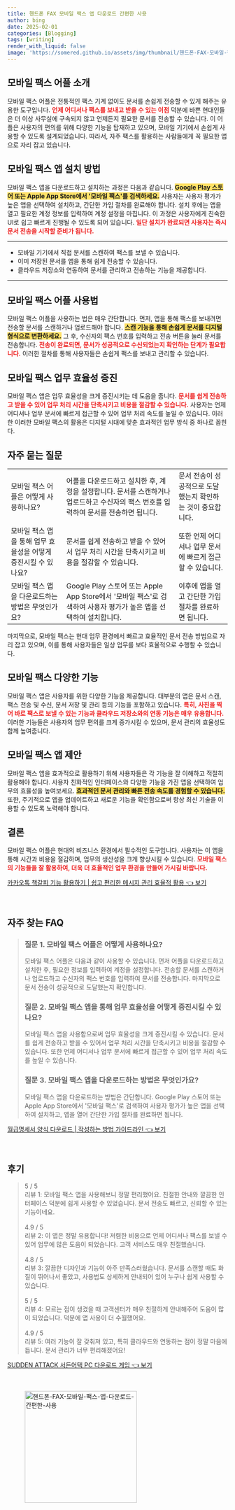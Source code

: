 ```yaml
---
title: 핸드폰 FAX 모바일 팩스 앱 다운로드 간편한 사용
author: bing
date: 2025-02-01
categories: [Blogging]
tags: [writing]
render_with_liquid: false
image: 'https://somered.github.io/assets/img/thumbnail/핸드폰-FAX-모바일-팩스-앱-다운로드-간편한-사용.webp'
---
```



<h2 id='모바일_팩스_어플_소개'>모바일 팩스 어플 소개</h2>

<p>모바일 팩스 어플은 전통적인 팩스 기계 없이도 문서를 손쉽게 전송할 수 있게 해주는 유용한 도구입니다. <b><span style="color: #ee2323;">언제 어디서나 팩스를 보내고 받을 수 있는 이점</span></b> 덕분에 바쁜 현대인들은 더 이상 사무실에 구속되지 않고 언제든지 필요한 문서를 전송할 수 있습니다. 이 어플은 사용자의 편의를 위해 다양한 기능을 탑재하고 있으며, 모바일 기기에서 손쉽게 사용할 수 있도록 설계되었습니다. 따라서, 자주 팩스를 활용하는 사람들에게 꼭 필요한 앱으로 자리 잡고 있습니다.</p>

<h2 id='모바일_팩스_앱_설치_방법'>모바일 팩스 앱 설치 방법</h2>

<p>모바일 팩스 앱을 다운로드하고 설치하는 과정은 다음과 같습니다. <b><span style="background-color: #ffe066;">Google Play 스토어 또는 Apple App Store에서 '모바일 팩스'를 검색하세요.</span></b> 사용자는 사용자 평가가 높은 앱을 선택하여 설치하고, 간단한 가입 절차를 완료해야 합니다. 설치 후에는 앱을 열고 필요한 계정 정보를 입력하여 계정 설정을 마칩니다. 이 과정은 사용자에게 친숙한 UI로 쉽고 빠르게 진행될 수 있도록 되어 있습니다. <b><span style="color: #ee2323;">일단 설치가 완료되면 사용자는 즉시 문서 전송을 시작할 준비가 됩니다.</span></b></p>

<hr />

<ul>
    <li>모바일 기기에서 직접 문서를 스캔하여 팩스를 보낼 수 있습니다.</li>
    <li>이미 저장된 문서를 앱을 통해 쉽게 전송할 수 있습니다.</li>
    <li>클라우드 저장소와 연동하여 문서를 관리하고 전송하는 기능을 제공합니다.</li>
</ul>

<hr />

<h2 id='모바일_팩스_어플_사용법'>모바일 팩스 어플 사용법</h2>

<p>모바일 팩스 어플을 사용하는 법은 매우 간단합니다. 먼저, 앱을 통해 팩스를 보내려면 전송할 문서를 스캔하거나 업로드해야 합니다. <b><span style="background-color: #ffe066;">스캔 기능을 통해 손쉽게 문서를 디지털 형식으로 변환하세요.</span></b> 그 후, 수신자의 팩스 번호를 입력하고 전송 버튼을 눌러 문서를 전송합니다. <b><span style="color: #ee2323;">전송이 완료되면, 문서가 성공적으로 수신되었는지 확인하는 단계가 필요합니다.</span></b> 이러한 절차를 통해 사용자들은 손쉽게 팩스를 보내고 관리할 수 있습니다.</p>

<h2 id='모바일_팩스_업무_효율성_증진'>모바일 팩스 업무 효율성 증진</h2>

<p>모바일 팩스 앱은 업무 효율성을 크게 증진시키는 데 도움을 줍니다. <b><span style="color: #ee2323;">문서를 쉽게 전송하고 받을 수 있어 업무 처리 시간을 단축시키고 비용을 절감할 수 있습니다.</span></b> 사용자는 언제 어디서나 업무 문서에 빠르게 접근할 수 있어 업무 처리 속도를 높일 수 있습니다. 이러한 이러한 모바일 팩스의 활용은 디지털 시대에 맞춘 효과적인 업무 방식 중 하나로 꼽힌다.</p>

<h2 id='자주_묻는_질문'>자주 묻는 질문</h2>

<table>
    <tr>
        <td>모바일 팩스 어플은 어떻게 사용하나요?</td>
        <td>어플을 다운로드하고 설치한 후, 계정을 설정합니다. 문서를 스캔하거나 업로드하고 수신자의 팩스 번호를 입력하여 문서를 전송하면 됩니다.</td>
        <td>문서 전송이 성공적으로 도달했는지 확인하는 것이 중요합니다.</td>
    </tr>
    <tr>
        <td>모바일 팩스 앱을 통해 업무 효율성을 어떻게 증진시킬 수 있나요?</td>
        <td>문서를 쉽게 전송하고 받을 수 있어서 업무 처리 시간을 단축시키고 비용을 절감할 수 있습니다.</td>
        <td>또한 언제 어디서나 업무 문서에 빠르게 접근할 수 있습니다.</td>
    </tr>
    <tr>
        <td>모바일 팩스 앱을 다운로드하는 방법은 무엇인가요?</td>
        <td>Google Play 스토어 또는 Apple App Store에서 '모바일 팩스'로 검색하여 사용자 평가가 높은 앱을 선택하여 설치합니다.</td>
        <td>이후에 앱을 열고 간단한 가입 절차를 완료하면 됩니다.</td>
    </tr>
</table>

<p>마지막으로, 모바일 팩스는 현대 업무 환경에서 빠르고 효율적인 문서 전송 방법으로 자리 잡고 있으며, 이를 통해 사용자들은 일상 업무를 보다 효율적으로 수행할 수 있습니다.</p>

<h2 id='모바일_팩스_다양한_기능'>모바일 팩스 다양한 기능</h2>

<p>모바일 팩스 앱은 사용자를 위한 다양한 기능을 제공합니다. 대부분의 앱은 문서 스캔, 팩스 전송 및 수신, 문서 저장 및 관리 등의 기능을 포함하고 있습니다. <b><span style="color: #ee2323;">특히, 사진을 찍어 바로 팩스로 보낼 수 있는 기능과 클라우드 저장소와의 연동 기능은 매우 유용합니다.</span></b> 이러한 기능들은 사용자의 업무 편의를 크게 증가시킬 수 있으며, 문서 관리의 효율성도 함께 높여줍니다.</p>

<h2 id='모바일_팩스_앱_제안'>모바일 팩스 앱 제안</h2>

<p>모바일 팩스 앱을 효과적으로 활용하기 위해 사용자들은 각 기능을 잘 이해하고 적절히 활용해야 합니다. 사용자 친화적인 인터페이스와 다양한 기능을 가진 앱을 선택하여 업무의 효율성을 높여보세요. <b><span style="background-color: #ffe066;">효과적인 문서 관리와 빠른 전송 속도를 경험할 수 있습니다.</span></b> 또한, 주기적으로 앱을 업데이트하고 새로운 기능을 확인함으로써 항상 최신 기술을 이용할 수 있도록 노력해야 합니다.</p>

<h2 id='결론'>결론</h2>

<p>모바일 팩스 어플은 현대의 비즈니스 환경에서 필수적인 도구입니다. 사용자는 이 앱을 통해 시간과 비용을 절감하며, 업무의 생산성을 크게 향상시킬 수 있습니다. <b><span style="color: #ee2323;">모바일 팩스의 기능들을 잘 활용하여, 더욱 더 효율적인 업무 환경을 만들어 가시길 바랍니다.</span></b></p>


<p><a class="click-button" title="카카오톡 책갈피 기능 활용하기 | 쉽고 편리한 메시지 관리 효율적 활용" href="https://somered.github.io/posts/%EC%B9%B4%EC%B9%B4%EC%98%A4%ED%86%A1-%EC%B1%85%EA%B0%88%ED%94%BC-%EA%B8%B0%EB%8A%A5-%ED%99%9C%EC%9A%A9%ED%95%98%EA%B8%B0-%EC%89%BD%EA%B3%A0-%ED%8E%B8%EB%A6%AC%ED%95%9C-%EB%A9%94%EC%8B%9C%EC%A7%80-%EA%B4%80%EB%A6%AC-%ED%9A%A8%EC%9C%A8%EC%A0%81-%ED%99%9C%EC%9A%A9/" rel="dofollow">카카오톡 책갈피 기능 활용하기 | 쉽고 편리한 메시지 관리 효율적 활용 👈 보기</a></p><br>
<h2 id='자주_찾는_FAQ'>자주 찾는 FAQ</h2>
<div itemscope="" itemtype="https://schema.org/FAQPage"> 
<blockquote> 
<div itemscope="" itemprop="mainEntity" itemtype="https://schema.org/Question"> 
<h3 itemprop="name">질문 1. 모바일 팩스 어플은 어떻게 사용하나요?</h3> 
<div itemscope="" itemprop="acceptedAnswer" itemtype="https://schema.org/Answer"> 
<span itemprop="text"> 
<p>모바일 팩스 어플은 다음과 같이 사용할 수 있습니다. 먼저 어플을 다운로드하고 설치한 후, 필요한 정보를 입력하여 계정을 설정합니다. 전송할 문서를 스캔하거나 업로드하고 수신자의 팩스 번호를 입력하여 문서를 전송합니다. 마지막으로 문서 전송이 성공적으로 도달했는지 확인합니다.</p> 
</span> 
</div> 
</div> 

<div itemscope="" itemprop="mainEntity" itemtype="https://schema.org/Question"> 
<h3 itemprop="name">질문 2. 모바일 팩스 앱을 통해 업무 효율성을 어떻게 증진시킬 수 있나요?</h3> 
<div itemscope="" itemprop="acceptedAnswer" itemtype="https://schema.org/Answer"> 
<span itemprop="text"> 
<p>모바일 팩스 앱을 사용함으로써 업무 효율성을 크게 증진시킬 수 있습니다. 문서를 쉽게 전송하고 받을 수 있어서 업무 처리 시간을 단축시키고 비용을 절감할 수 있습니다. 또한 언제 어디서나 업무 문서에 빠르게 접근할 수 있어 업무 처리 속도를 높일 수 있습니다.</p> 
</span> 
</div> 
</div> 

<div itemscope="" itemprop="mainEntity" itemtype="https://schema.org/Question"> 
<h3 itemprop="name">질문 3. 모바일 팩스 앱을 다운로드하는 방법은 무엇인가요?</h3> 
<div itemscope="" itemprop="acceptedAnswer" itemtype="https://schema.org/Answer"> 
<span itemprop="text"> 
<p>모바일 팩스 앱을 다운로드하는 방법은 간단합니다. Google Play 스토어 또는 Apple App Store에서 '모바일 팩스'로 검색하여 사용자 평가가 높은 앱을 선택하여 설치하고, 앱을 열어 간단한 가입 절차를 완료하면 됩니다.</p> 
</span> 
</div> 
</div> 
</blockquote> 
</div>
<p><a class="click-button" title="월급명세서 양식 다운로드 | 작성하는 방법 가이드라인" href="https://somered.github.io/posts/%EC%9B%94%EA%B8%89%EB%AA%85%EC%84%B8%EC%84%9C-%EC%96%91%EC%8B%9D-%EB%8B%A4%EC%9A%B4%EB%A1%9C%EB%93%9C-%EC%9E%91%EC%84%B1%ED%95%98%EB%8A%94-%EB%B0%A9%EB%B2%95-%EA%B0%80%EC%9D%B4%EB%93%9C%EB%9D%BC%EC%9D%B8/" rel="dofollow">월급명세서 양식 다운로드 | 작성하는 방법 가이드라인 👈 보기</a></p><br>
<h2 id='후기'>후기</h2>
<div itemscope itemtype="https://schema.org/Product">
  <blockquote>
  <div itemprop="review" itemscope itemtype="https://schema.org/Review">
      <div itemprop="reviewRating" itemscope itemtype="https://schema.org/Rating"> <span itemprop="ratingValue">5</span> / <span itemprop="bestRating">5</span> </div>
      <span itemprop="reviewBody">리뷰 1: 모바일 팩스 앱을 사용해보니 정말 편리했어요. 친절한 안내와 깔끔한 인터페이스 덕분에 쉽게 사용할 수 있었습니다. 문서 전송도 빠르고, 신뢰할 수 있는 기능이네요.</span>
  </div>
  <br>
  <div itemprop="review" itemscope itemtype="https://schema.org/Review">
      <div itemprop="reviewRating" itemscope itemtype="https://schema.org/Rating"> <span itemprop="ratingValue">4.9</span> / <span itemprop="bestRating">5</span> </div>
      <span itemprop="reviewBody">리뷰 2: 이 앱은 정말 유용합니다! 저렴한 비용으로 언제 어디서나 팩스를 보낼 수 있어 업무에 많은 도움이 되었습니다. 고객 서비스도 매우 친절했습니다.</span>
  </div>
  <br>
  <div itemprop="review" itemscope itemtype="https://schema.org/Review">
      <div itemprop="reviewRating" itemscope itemtype="https://schema.org/Rating"> <span itemprop="ratingValue">4.8</span> / <span itemprop="bestRating">5</span> </div>
      <span itemprop="reviewBody">리뷰 3: 깔끔한 디자인과 기능이 아주 만족스러웠습니다. 문서를 스캔할 때도 화질이 뛰어나서 좋았고, 사용법도 상세하게 안내되어 있어 누구나 쉽게 사용할 수 있습니다.</span>
  </div>
  <br>
  <div itemprop="review" itemscope itemtype="https://schema.org/Review">
      <div itemprop="reviewRating" itemscope itemtype="https://schema.org/Rating"> <span itemprop="ratingValue">5</span> / <span itemprop="bestRating">5</span> </div>
      <span itemprop="reviewBody">리뷰 4: 모르는 점이 생겼을 때 고객센터가 매우 친절하게 안내해주어 도움이 많이 되었습니다. 덕분에 앱 사용이 더 수월했어요.</span>
  </div>
  <br>
  <div itemprop="review" itemscope itemtype="https://schema.org/Review">
      <div itemprop="reviewRating" itemscope itemtype="https://schema.org/Rating"> <span itemprop="ratingValue">4.9</span> / <span itemprop="bestRating">5</span> </div>
      <span itemprop="reviewBody">리뷰 5: 여러 기능이 잘 갖춰져 있고, 특히 클라우드와 연동하는 점이 정말 마음에 듭니다. 문서 관리가 너무 편리해졌어요!</span>
  </div>
  </blockquote>
</div>
<p><a class="click-button" title="SUDDEN ATTACK 서든어택 PC 다운로드 게임" href="https://somered.github.io/posts/SUDDEN-ATTACK-%EC%84%9C%EB%93%A0%EC%96%B4%ED%83%9D-PC-%EB%8B%A4%EC%9A%B4%EB%A1%9C%EB%93%9C-%EA%B2%8C%EC%9E%84/" rel="dofollow">SUDDEN ATTACK 서든어택 PC 다운로드 게임 👈 보기</a></p><br>
<figure class="image"><img src="https://somered.github.io/assets/img/thumbnail/핸드폰-FAX-모바일-팩스-앱-다운로드-간편한-사용.webp" alt="핸드폰-FAX-모바일-팩스-앱-다운로드-간편한-사용" width="256" height="256"></figure>